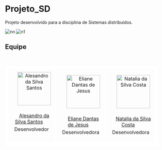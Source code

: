 # Projeto_SD
Projeto desenvolvido para a disciplina de Sistemas distribuídos.
                                      
![nn](https://github.com/Alesandr0/Projeto_SD/assets/105898363/aa8b8701-9845-429f-a806-aa323bd3f58d)
![n1](https://github.com/Alesandr0/Projeto_SD/assets/105898363/976ee5d9-a3dd-4fac-9a28-bb0fb0a8e436)    

## Equipe
<table style="border-collapse: collapse; border: 5px solid white;">
<tr>

<td align="center" style="border: 5px solid white; padding: 10px;">
    <img src="https://avatars.githubusercontent.com/u/105898363?v=4" alt="Alesandro da Silva Santos" width="110px">
    <br>
    <a href="https://github.com/Alesandr0" target="_blank"> Alesandro da Silva Santos</a>
    <div style="padding: 5px;">Desenvolvedor</div>
    </td>
<td align="center" style="border: 5px solid white; padding: 10px;">
    <img src="https://github.com/marcosdosea/MaisTransporte/assets/105898363/e0526e5e-064e-4b91-aa37-36c9ebf052e5" alt="Eliane Dantas de Jesus" width="110px">
    <br>
    <a href="https://github.com/Elianedantas" target="_blank">Eliane Dantas de Jesus</a>
    <div style="padding: 5px;">Desenvolvedora</div>
</td>
  <td align="center" style="border: 5px solid white; padding: 10px;">
    <img src="https://avatars.githubusercontent.com/u/102239679?v=4" alt="Natalia da Silva Costa" width="110px">
    <br>
    <a href="https://github.com/nataliascosta" target="_blank">Natalia da Silva Costa</a>
    <div style="padding: 5px;">Desenvolvedora</div>
</table>

